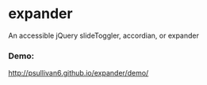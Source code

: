 expander
========

An accessible jQuery slideToggler, accordian, or expander

### Demo:

http://psullivan6.github.io/expander/demo/